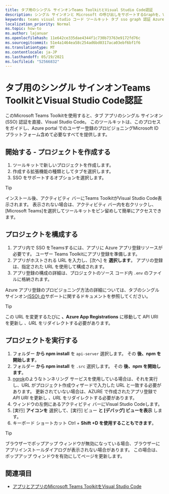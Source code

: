 ```yaml
---
title: タブ用のシングル サインオンTeams ToolkitとVisual Studio Code認証
description: シングル サインオンと Microsoft の呼び出しをサポートするGraphを、Visual Studio CodeでMicrosoft Teams Toolkit
keywords: teams visual studio コード ツールキット タブ sso graph 認証 Azure IDENTITY プラットフォーム
localization_priority: Normal
ms.topic: how-to
ms.author: lajanuar
ms.openlocfilehash: 11e642ce335dae4344f1c730b73763e9172fd76c
ms.sourcegitcommit: 51e4a1464ea58c254ad6bd0317aca03ebf6bf1f6
ms.translationtype: MT
ms.contentlocale: ja-JP
ms.lasthandoff: 05/19/2021
ms.locfileid: "52566832"
---
```

# <a name="single-sign-on-authentication-with-teams-toolkit-and-visual-studio-code-for-tabs"></a>タブ用のシングル サインオンTeams ToolkitとVisual Studio Code認証

このMicrosoft Teams Toolkitを使用すると、タブ アプリのシングル サインオン (SSO) 認証を直接、Visual Studio Code。 このツールキットは、このプロセスをガイドし、Azure portal でのユーザー登録のプロビジョニングMicrosoft ID プラットフォーム含めて必要なすべてを提供します。

## <a name="get-started--create-a-project"></a>開始する - プロジェクトを作成する

1. ツールキットで新しいプロジェクトを作成します。
1. 作成する拡張機能の種類としてタブを選択します。
1. SSO をサポートするオプションを選択します。

> [!TIP]
> インストール後、アクティビティ バーにTeams ToolkitがVisual Studio Code表示されます。 表示されない場合は、アクティビティ バー内を右クリックし、[Microsoft Teams]を選択してツールキットをピン留めして簡単にアクセスできます。

## <a name="configure-your-project"></a>プロジェクトを構成する

1. アプリ内で SSO をTeamsするには、アプリに Azure アプリ登録リソースが必要です。 ユーザー Teams Toolkitにアプリ登録を準備します。
1. アプリがホストされる URL を入力し、[次へ] を **選択します**。 アプリの登録は、指定された URL を使用して構成されます。
1. アプリ登録の構成の詳細は、プロジェクトのソース コード内 `.env` のファイルに格納されます。

Azure アプリ登録のプロビジョニング方法の詳細については、タブのシングル サインオン[(SSO) の](../tabs/how-to/authentication/auth-aad-sso.md)サポートに関するドキュメントを参照してください。 

> [!TIP]
> この URL を変更するたびに **、Azure App Registrations** に移動して API URI を更新し *、URL* をリダイレクトする必要があります。

## <a name="run-your-project"></a>プロジェクトを実行する

1. フォルダー **から npm install** を `api-server` 選択します。 その **後、npm を開始します**。
1. フォルダー **から npm install** を `.src` 選択します。 その **後、npm を開始します**。
1. [ngrok](https://ngrok.com/)のようなトンネリング サービスを使用している場合は、それを実行し、URL がプロジェクト作成ウィザードで入力した URL と一致する必要があります。 更新されていない場合は、AZURE で作成されたアプリ登録で _API URI_ を更新し _、URL_ をリダイレクトする必要があります。
1. ウィンドウの左側にあるアクティビティ バーにVisual Studio Codeします。
1. [実行] **アイコンを** 選択して、[実行] ビュー **と [デバッグ] ビューを表示** します。
1. キーボード ショートカット Ctrl + **Shift +D を使用することもできます**。

> [!TIP]
> ブラウザーでポップアップ ウィンドウが無効になっている場合、ブラウザーにアプリインストールダイアログが表示されない場合があります。 この場合は、ポップアップ ウィンドウを有効にしてページを更新します。

## <a name="see-also"></a>関連項目

- [アプリとアプリのMicrosoft Teams ToolkitをVisual Studio Code](visual-studio-code-overview.md)
